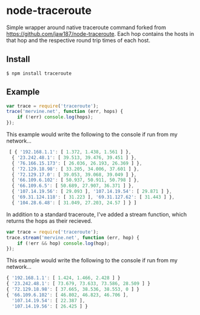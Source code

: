 node-traceroute
===============

Simple wrapper around native traceroute command forked from https://github.com/jaw187/node-traceroute. Each hop contains the hosts in that hop and the respective round trip times of each host.

Install
-------

```
$ npm install traceroute
```

Example
-------
```javascript
var trace = require('traceroute');
trace('mervine.net', function (err, hops) {
    if (!err) console.log(hops);
});
```

This example would write the following to the console if run from my network...

```javascript
 [ { '192.168.1.1': [ 1.372, 1.438, 1.561 ] },
  { '23.242.48.1': [ 39.513, 39.476, 39.451 ] },
  { '76.166.15.173': [ 26.036, 26.193, 26.369 ] },
  { '72.129.18.98': [ 33.205, 34.006, 37.601 ] },
  { '72.129.17.0': [ 39.053, 39.068, 39.049 ] },
  { '66.109.6.102': [ 50.937, 50.911, 50.798 ] },
  { '66.109.6.5': [ 50.689, 27.907, 36.371 ] },
  { '107.14.19.56': [ 29.093 ], '107.14.19.54': [ 29.871 ] },
  { '69.31.124.118': [ 31.223 ], '69.31.127.62': [ 31.443 ] },
  { '104.28.6.48': [ 31.049, 27.203, 24.57 ] } ]
```

In addition to a standard traceroute, I've added a stream function, which returns the hops as their recieved.


```javascript
var trace = require('traceroute');
trace.stream('mervine.net', function (err, hop) {
    if (!err && hop) console.log(hop);
});
```

This example would write the following to the console if run from my network...

```javascript
{ '192.168.1.1': [ 1.424, 1.466, 2.428 ] }
{ '23.242.48.1': [ 73.679, 73.633, 73.586, 28.509 ] }
{ '72.129.18.98': [ 37.665, 38.536, 38.553, 0 ] }
{ '66.109.6.102': [ 46.802, 46.823, 46.706 ],
  '107.14.19.54': [ 22.387 ],
  '107.14.19.56': [ 26.425 ] }
```

